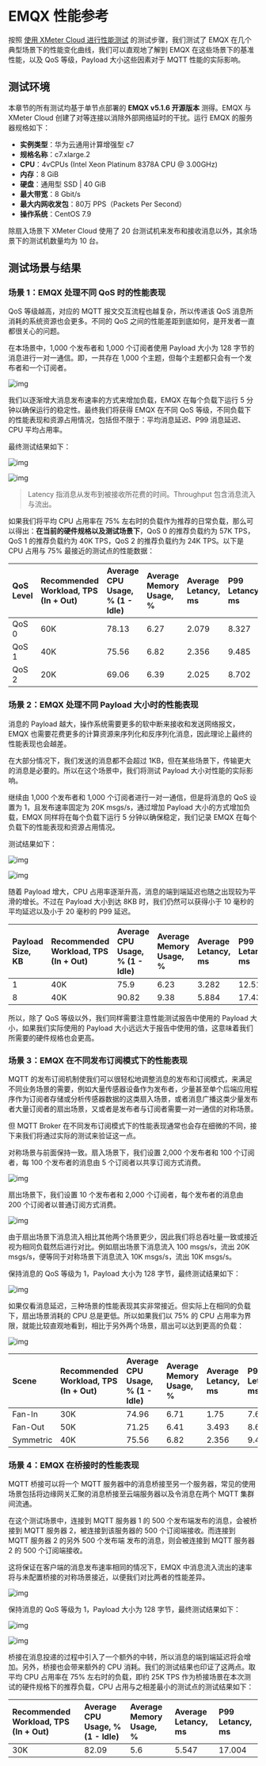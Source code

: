# EMQX 性能参考

按照 [使用 XMeter Cloud 进行性能测试](./benchmark-xmeter) 的测试步骤，我们测试了 EMQX 在几个典型场景下的性能变化曲线，我们可以直观地了解到 EMQX 在这些场景下的基准性能，以及 QoS 等级，Payload 大小这些因素对于 MQTT 性能的实际影响。

## 测试环境

本章节的所有测试均基于单节点部署的 **EMQX v5.1.6 开源版本** 测得。EMQX 与 XMeter Cloud 创建了对等连接以消除外部网络延时的干扰。运行 EMQX 的服务器规格如下：

- **实例类型**：华为云通用计算增强型 c7
- **规格名称**：c7.xlarge.2
- **CPU**：4vCPUs (Intel Xeon Platinum 8378A CPU @ 3.00GHz)
- **内存**：8 GiB
- **硬盘**：通用型 SSD | 40 GiB
- **最大带宽**：8 Gbit/s
- **最大内网收发包**：80万 PPS（Packets Per Second）
- **操作系统**：CentOS 7.9

除扇入场景下 XMeter Cloud 使用了 20 台测试机来发布和接收消息以外，其余场景下的测试机数量均为 10 台。

## 测试场景与结果

### 场景 1：EMQX 处理不同 QoS 时的性能表现

QoS 等级越高，对应的 MQTT 报文交互流程也越复杂，所以传递该 QoS 消息所消耗的系统资源也会更多。不同的 QoS 之间的性能差距到底如何，是开发者一直都很关心的问题。

在本场景中，1,000 个发布者和 1,000 个订阅者使用 Payload 大小为 128 字节的消息进行一对一通信。即，一共存在 1,000 个主题，但每个主题都只会有一个发布者和一个订阅者。

![img](./assets/symmetric.png)

我们以逐渐增大消息发布速率的方式来增加负载，EMQX 在每个负载下运行 5 分钟以确保运行的稳定性。最终我们将获得 EMQX 在不同 QoS 等级，不同负载下的性能表现和资源占用情况，包括但不限于：平均消息延迟、P99 消息延迟、CPU 平均占用率。

最终测试结果如下：

![img](./assets/symmetric-test-result-01.png)

![img](./assets/symmetric-test-result-02.png)

> Latency 指消息从发布到被接收所花费的时间。Throughput 包含消息流入与流出。

如果我们将平均 CPU 占用率在 75% 左右时的负载作为推荐的日常负载，那么可以得出：**在当前的硬件规格以及测试场景下**，QoS 0 的推荐负载约为 57K TPS，QoS 1 的推荐负载约为 40K TPS，QoS 2 的推荐负载约为 24K TPS。以下是 CPU 占用与 75% 最接近的测试点的性能数据：

| **QoS Level** | **Recommended Workload, TPS (In + Out)** | **Average CPU Usage, % (1 - Idle)** | **Average Memory Usage, %** | **Average Letancy, ms** | **P99 Letancy, ms** |
| :------------ | :------------------------------ | :---------------------------------- | :-------------------------- | :---------------------- | :------------------ |
| QoS 0         | 60K                             | 78.13                               | 6.27                        | 2.079                   | 8.327               |
| QoS 1         | 40K                             | 75.56                               | 6.82                        | 2.356                   | 9.485               |
| QoS 2         | 20K                             | 69.06                               | 6.39                        | 2.025                   | 8.702               |

### 场景 2：EMQX 处理不同 Payload 大小时的性能表现

消息的 Payload 越大，操作系统需要更多的软中断来接收和发送网络报文，EMQX 也需要花费更多的计算资源来序列化和反序列化消息，因此理论上最终的性能表现也会越差。

在大部分情况下，我们发送的消息都不会超过 1KB，但在某些场景下，传输更大的消息是必要的。所以在这个场景中，我们将测试 Payload 大小对性能的实际影响。

继续由 1,000 个发布者和 1,000 个订阅者进行一对一通信，但是将消息的 QoS 设置为 1，且发布速率固定为 20K msgs/s，通过增加 Payload 大小的方式增加负载，EMQX 同样将在每个负载下运行 5 分钟以确保稳定，我们记录 EMQX 在每个负载下的性能表现和资源占用情况。

测试结果如下：

![img](./assets/symmetric-payload-test-result-01.png)

![img](./assets/symmetric-payload-test-result-02.png)

随着 Payload 增大，CPU 占用率逐渐升高，消息的端到端延迟也随之出现较为平滑的增长。不过在 Payload 大小到达 8KB 时，我们仍然可以获得小于 10 毫秒的平均延迟以及小于 20 毫秒的 P99 延迟。

| **Payload Size, KB** | **Recommended Workload, TPS (In + Out)** | **Average CPU Usage, % (1 - Idle)** | **Average Memory Usage, %** | **Average Letancy, ms** | **P99 Letancy, ms** |
| :------------------- | :---------------- | :---------------------------------- | :-------------------------- | :---------------------- | :------------------ |
| 1                    | 40K               | 75.9                                | 6.23                        | 3.282                   | 12.519              |
| 8                    | 40K               | 90.82                               | 9.38                        | 5.884                   | 17.435              |

所以，除了 QoS 等级以外，我们同样需要注意性能测试报告中使用的 Payload 大小，如果我们实际使用的 Payload 大小远远大于报告中使用的值，这意味着我们所需要的硬件规格也会更高。

### 场景 3：EMQX 在不同发布订阅模式下的性能表现

MQTT 的发布订阅机制使我们可以很轻松地调整消息的发布和订阅模式，来满足不同业务场景的需要，例如大量传感器设备作为发布者，少量甚至单个后端应用程序作为订阅者存储或分析传感器数据的这类扇入场景，或者消息广播这类少量发布者大量订阅者的扇出场景，又或者是发布者与订阅者需要一对一通信的对称场景。

但 MQTT Broker 在不同发布订阅模式下的性能表现通常也会存在细微的不同，接下来我们将通过实际的测试来验证这一点。

对称场景与前面保持一致。扇入场景下，我们设置 2,000 个发布者和 100 个订阅者，每 100 个发布者的消息由 5 个订阅者以共享订阅方式消费。

![img](./assets/fan-in.png)

扇出场景下，我们设置 10 个发布者和 2,000 个订阅者，每个发布者的消息由 200 个订阅者以普通订阅方式消费。

![img](./assets/fan-out.png)

由于扇出场景下消息流入相比其他两个场景更少，因此我们将总吞吐量一致或接近视为相同负载然后进行对比。例如扇出场景下消息流入 100 msgs/s，流出 20K msgs/s，便等同于对称场景下消息流入 10K msgs/s，流出 10K msgs/s。

保持消息的 QoS 等级为 1，Payload 大小为 128 字节，最终测试结果如下：

![img](./assets/scene-test-result-01.png)

如果仅看消息延迟，三种场景的性能表现其实非常接近。但实际上在相同的负载下，扇出场景消耗的 CPU 总是更低。所以如果我们以 75% 的 CPU 占用率为界限，就能比较直观地看到，相比于另外两个场景，扇出可以达到更高的负载：

![img](./assets/scene-test-result-02.png)

| **Scene** | **Recommended Workload, TPS (In + Out)** | **Average CPU Usage, % (1 - Idle)** | **Average Memory Usage, %** | **Average Letancy, ms** | **P99 Letancy, ms** |
| :-------- | :------------------------------ | :---------------------------------- | :-------------------------- | :---------------------- | :------------------ |
| Fan-In    | 30K                             | 74.96                               | 6.71                        | 1.75                    | 7.651               |
| Fan-Out   | 50K                             | 71.25                               | 6.41                        | 3.493                   | 8.614               |
| Symmetric | 40K                             | 75.56                               | 6.82                        | 2.356                   | 9.485               |

### 场景 4：EMQX 在桥接时的性能表现

MQTT 桥接可以将一个 MQTT 服务器中的消息桥接至另一个服务器，常见的使用场景包括将边缘网关汇聚的消息桥接至云端服务器以及令消息在两个 MQTT 集群间流通。

在这个测试场景中，连接到 MQTT 服务器 1 的 500 个发布端发布的消息，会被桥接到 MQTT 服务器 2，被连接到该服务器的 500 个订阅端接收。而连接到 MQTT 服务器 2 的另外 500 个发布端 发布的消息，则会被连接到 MQTT 服务器 2 的 500 个订阅端接收。

这将保证在客户端的消息发布速率相同的情况下，EMQX 中消息流入流出的速率将与未配置桥接的对称场景接近，以便我们对比两者的性能差异。

![img](./assets/bridge.png)

保持消息的 QoS 等级为 1，Payload 大小为 128 字节，最终测试结果如下：

![img](./assets/bridge-test-result-01.png)

![img](./assets/bridge-test-result-02.png)

桥接在消息投递的过程中引入了一个额外的中转，所以消息的端到端延迟将会增加。另外，桥接也会带来额外的 CPU 消耗。我们的测试结果也印证了这两点。取平均 CPU 占用率在 75% 左右时的负载，即约 25K TPS 作为桥接场景在本次测试的硬件规格下的推荐负载，CPU 占用与之相差最小的测试点的测试结果如下：

| **Recommended Workload, TPS (In + Out)** | **Average CPU Usage, % (1 - Idle)** | **Average Memory Usage, %** | **Average Letancy, ms** | **P99 Letancy, ms** |
| :------------------------- | :---------------------------------- | :-------------------------- | :---------------------- | :------------------ |
| 30K                        | 82.09                               | 5.6                         | 5.547                   | 17.004              |
